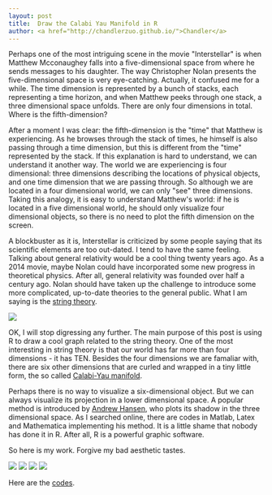 ```yaml
---
layout: post
title:  Draw the Calabi Yau Manifold in R
author: <a href="http://chandlerzuo.github.io/">Chandler</a>
---
```


Perhaps one of the most intriguing scene in the movie "Interstellar" is when Matthew Mcconaughey falls into a five-dimensional space from where he sends messages to his daughter. The way Christopher Nolan presents the five-dimensional space is very eye-catching. Actually, it confused me for a while. The time dimension is represented by a bunch of stacks, each representing a time horizon, and when Matthew peeks through one stack, a three dimensional space unfolds. There are only four dimensions in total. Where is the fifth-dimension?

After a moment I was clear: the fifth-dimension is the "time" that Matthew is experiencing. As he browses through the stack of times, he himself is also passing through a time dimension, but this is different from the "time" represented by the stack. If this explanation is hard to understand, we can understand it another way. The world we are experiencing is four dimensional: three dimensions describing the locations of physical objects, and one time dimension that we are passing through. So although we are located in a four dimensional world, we can only "see" three dimensions. Taking this analogy, it is easy to understand Matthew's world: if he is located in a five dimensional world, he should only visualize four dimensional objects, so there is no need to plot the fifth dimension on the screen.

A blockbuster as it is, Interstellar is criticized by some people saying that its scientific elements are too out-dated. I tend to have the same feeling. Talking about general relativity would be a cool thing twenty years ago. As a 2014 movie, maybe Nolan could have incorporated some new progress in theoretical physics. After all, general relativity was founded over half a century ago. Nolan should have taken up the challenge to introduce some more complicated, up-to-date theories to the general public. What I am saying is the [string theory](http://en.wikipedia.org/wiki/String_theory).

![](https://dl.dropboxusercontent.com/u/72368739/blog/sheldon.jpg)

OK, I will stop digressing any further. The main purpose of this post is using R to draw a cool graph related to the string theory. One of the most interesting in string theory is that our world has far more than four dimensions - it has TEN. Besides the four dimensions we are famaliar with, there are six other dimensions that are curled and wrapped in a tiny little form, the so called [Calabi-Yau manifold](http://en.wikipedia.org/wiki/Calabi%E2%80%93Yau_manifold).

Perhaps there is no way to visualize a six-dimensional object. But we can always visualize its projection in a lower dimensional space. A popular method is introduced by [Andrew Hansen](http://www.cs.indiana.edu/~hanson/), who plots its shadow in the three dimensional space. As I searched online, there are codes in Matlab, Latex and Mathematica implementing his method. It is a little shame that nobody has done it in R. After all, R is a powerful graphic software.

So here is my work. Forgive my bad aesthetic tastes.

![](https://dl.dropboxusercontent.com/u/72368739/blog/calabi_yau_5.jpg)
![](https://dl.dropboxusercontent.com/u/72368739/blog/calabi_yau_5_side1.jpg)
![](https://dl.dropboxusercontent.com/u/72368739/blog/calabi_yau_5_side2.jpg)
![](https://dl.dropboxusercontent.com/u/72368739/blog/calabi_yau_5_side3.jpg)

Here are the [codes](https://dl.dropboxusercontent.com/u/72368739/blog/calabi_yau.R).

